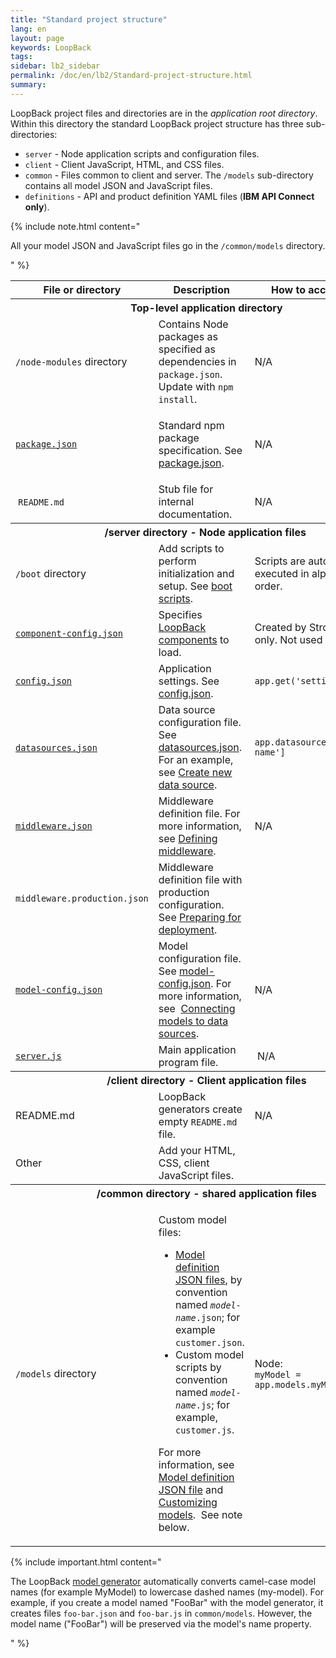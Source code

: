 ```yaml
---
title: "Standard project structure"
lang: en
layout: page
keywords: LoopBack
tags:
sidebar: lb2_sidebar
permalink: /doc/en/lb2/Standard-project-structure.html
summary:
---
```


LoopBack project files and directories are in the _application root directory_.
Within this directory the standard LoopBack project structure has three sub-directories:

* `server` - Node application scripts and configuration files.
* `client` - Client JavaScript, HTML, and CSS files.
* `common` - Files common to client and server. The `/models` sub-directory contains all model JSON and JavaScript files.
* `definitions` - API and product definition YAML files (**IBM API Connect only**).

{% include note.html content="

All your model JSON and JavaScript files go in the `/common/models` directory.

" %}

<table>
  <tbody>
    <tr>
      <th>File or directory</th>
      <th>Description</th>
      <th>How to access in code</th>
    </tr>
    <tr>
      <th colspan="3">Top-level application directory</th>
    </tr>
    <tr>
      <td><code>/node-modules</code> directory</td>
      <td>Contains Node packages as specified as dependencies in <code>package.json</code>.&nbsp; Update with <code>npm install</code>.</td>
      <td>N/A</td>
    </tr>
    <tr>
      <td>
        <div style="width: 200px;">
          <p><code><a href="https://docs.strongloop.com/display/APIC/package.json">package.json</a></code></p>
        </div>
      </td>
      <td>
        <p>Standard npm package specification. See <a href="https://docs.strongloop.com/display/APIC/package.json">package.json</a>.</p>
      </td>
      <td>N/A</td>
    </tr>
    <tr>
      <td><span>&nbsp;</span><code><span>README.md</span></code></td>
      <td>Stub file for internal documentation.</td>
      <td>N/A</td>
    </tr>
    <tr>
      <th colspan="3"><span>/server directory - </span>Node application files<span>&nbsp;</span></th>
    </tr>
    <tr>
      <td><code>/boot</code> directory</td>
      <td>Add scripts to perform initialization and setup. See <a href="https://docs.strongloop.com/display/APIC/Defining+boot+scripts">boot scripts</a>.</td>
      <td>Scripts are automatically executed in alphabetical order.</td>
    </tr>
    <tr>
      <td><code><a href="https://docs.strongloop.com/display/LB/component-config.json">component-config.json</a></code></td>
      <td>Specifies <a href="https://docs.strongloop.com/display/APIC/LoopBack+components">LoopBack components</a> to load.</td>
      <td>Created by Strongloop tools only. Not used in API Connect.</td>
    </tr>
    <tr>
      <td><code><a href="https://docs.strongloop.com/display/APIC/config.json">config.json</a></code></td>
      <td>Application settings. See <a href="https://docs.strongloop.com/display/APIC/config.json">config.json</a>.</td>
      <td><code>app.get('setting-name')</code></td>
    </tr>
    <tr>
      <td><code><a href="https://docs.strongloop.com/display/APIC/datasources.json">datasources.json</a></code>&nbsp;</td>
      <td>Data source configuration file. See <a href="https://docs.strongloop.com/display/APIC/datasources.json">datasources.json</a>. <span>For an example, see <a href="https://docs.strongloop.com/display/TRASH/Create+new+data+source">Create new data source</a></span><span>.</span></td>
      <td><code>app.datasources['datasource-name']</code></td>
    </tr>
    <tr>
      <td><code><a href="https://docs.strongloop.com/display/APIC/middleware.json">middleware.json</a></code></td>
      <td>Middleware definition file. For more information, see <a href="https://docs.strongloop.com/display/APIC/Defining+middleware">Defining middleware</a>.</td>
      <td>N/A</td>
    </tr>
    <tr>
      <td><code>middleware.production.json</code></td>
      <td>Middleware definition file with production configuration.&nbsp; See <a href="https://docs.strongloop.com/display/APIC/Preparing+for+deployment">Preparing for deployment</a>.</td>
      <td>&nbsp;</td>
    </tr>
    <tr>
      <td><code><a href="/doc/en/lb2/model-config.json.html">model-config.json</a></code></td>
      <td>Model configuration file. See <a href="/doc/en/lb2/model-config.json.html">model-config.json</a>. <span>For more information, see </span><span>&nbsp;</span><a href="https://docs.strongloop.com/display/APIC/Connecting+models+to+data+sources">Connecting models to data sources</a><span>.</span></td>
      <td>N/A</td>
    </tr>
    <tr>
      <td><code><a href="https://docs.strongloop.com/display/APIC/server.js">server.js</a></code></td>
      <td>Main application program file.</td>
      <td>&nbsp;N/A</td>
    </tr>
    <tr>
      <th colspan="3"><strong><strong>/client directory - </strong>Client application files</strong>
      </th>
    </tr>
    <tr>
      <td>README.md</td>
      <td>LoopBack generators create empty <code>README.md</code> file.</td>
      <td>N/A</td>
    </tr>
    <tr>
      <td>Other</td>
      <td>Add your HTML, CSS, client JavaScript files.</td>
      <td>&nbsp;</td>
    </tr>
    <tr>
      <th colspan="3"><span>/common directory - s</span>hared application files</th>
    </tr>
    <tr>
      <td><code>/models</code> directory</td>
      <td>
        <p>Custom model files:</p>
        <ul>
          <li><a href="/doc/en/lb2/Model-definition-JSON-file.html">Model definition JSON files</a>, by convention named <code><em>model-name</em>.json</code>; for example <code>customer.json</code>.</li>
          <li>Custom model scripts by convention named <code><em>model-name</em>.js</code>; for example, <code>customer.js</code>.</li>
        </ul>
        <p>For more information, see <a href="/doc/en/lb2/Model-definition-JSON-file.html">Model definition JSON file</a> and<span> <a href="https://docs.strongloop.com/display/APIC/Customizing+models">Customizing models</a>.&nbsp; See note below.<br></span></p>
      </td>
      <td>
        <p>Node:<br><code>myModel = app.models.myModelName</code></p>
      </td>
    </tr>
  </tbody>
</table>

{% include important.html content="

The LoopBack [model generator](https://docs.strongloop.com/display/APIC/Model+generator)
automatically converts camel-case model names (for example MyModel) to lowercase dashed names (my-model).
For example, if you create a model named \"FooBar\" with the model generator, it creates files `foo-bar.json` and `foo-bar.js` in `common/models`.
However, the model name (\"FooBar\") will be preserved via the model's name property.

" %}
